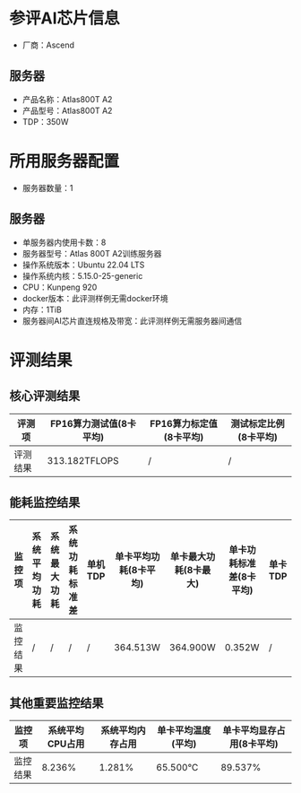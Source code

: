 # 参评AI芯片信息

* 厂商：Ascend

## 服务器

* 产品名称：Atlas800T A2
* 产品型号：Atlas800T A2
* TDP：350W

# 所用服务器配置

* 服务器数量：1

## 服务器

* 单服务器内使用卡数：8
* 服务器型号：Atlas 800T A2训练服务器
* 操作系统版本：Ubuntu 22.04 LTS
* 操作系统内核：5.15.0-25-generic
* CPU：Kunpeng 920
* docker版本：此评测样例无需docker环境
* 内存：1TiB
* 服务器间AI芯片直连规格及带宽：此评测样例无需服务器间通信

# 评测结果

## 核心评测结果

| 评测项  | FP16算力测试值(8卡平均) | FP16算力标定值(8卡平均) | 测试标定比例(8卡平均) |
| ---- | ---------------- | ---------------- | ------------- |
| 评测结果 | 313.182TFLOPS | / | /       |

## 能耗监控结果

| 监控项  | 系统平均功耗 | 系统最大功耗 | 系统功耗标准差 | 单机TDP | 单卡平均功耗(8卡平均) | 单卡最大功耗(8卡最大) | 单卡功耗标准差(8卡平均) | 单卡TDP |
| ---- | ------------ | ------------ | ------------- | ----- | ------------- | ------------- | -------------- | ----- |
| 监控结果 | /      | /      | /        | /     | 364.513W | 364.900W        | 0.352W        | /  |

## 其他重要监控结果

| 监控项  | 系统平均CPU占用 | 系统平均内存占用 | 单卡平均温度(平均) | 单卡平均显存占用(8卡平均) |
| ---- | --------------- | -------------- | ------------- | --------------- |
| 监控结果 | 8.236%        | 1.281%     | 65.500°C     | 89.537%    |
